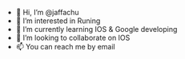 - 👋 Hi, I’m @jaffachu
- 👀 I’m interested in Runing
- 🌱 I’m currently learning IOS & Google developing
- 💞️ I’m looking to collaborate on IOS
- 📫 You can reach me by email

<!---
jaffachu/jaffachu is a ✨ special ✨ repository because its `README.md` (this file) appears on your GitHub profile.
You can click the Preview link to take a look at your changes.
--->
